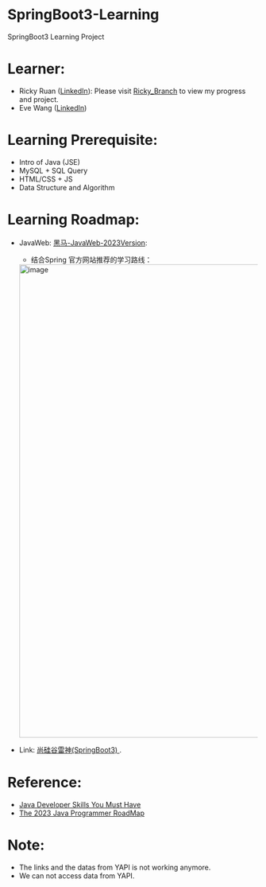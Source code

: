 # SpringBoot3-Learning
SpringBoot3 Learning Project

# Learner:
- Ricky Ruan ([LinkedIn](https://www.linkedin.com/in/yuehui-ruan/)): Please visit [Ricky_Branch](https://github.com/Ricky-lab/SpringBoot3-Learning/tree/Ricky_Branch) to view my progress and project.
- Eve Wang ([LinkedIn](https://www.linkedin.com/in/xueqi-wang-8a1126244/))

# Learning Prerequisite:
- Intro of Java (JSE)
- MySQL + SQL Query
- HTML/CSS + JS
- Data Structure and Algorithm

# Learning Roadmap:
- JavaWeb: [黑马-JavaWeb-2023Version](https://www.bilibili.com/video/BV1m84y1w7Tb/?spm_id_from=333.788.recommend_more_video.1&vd_source=8d421a5ac69ef359aafa0c204423d59a):
   - 结合Spring 官方网站推荐的学习路线：
  <img width="951" alt="image" src="https://github.com/Ricky-lab/SpringBoot3-Learning/assets/68934756/82f94e2c-1528-48b4-8867-3f99325a68e6">

- Link: [ 尚硅谷雷神(SpringBoot3) ](https://www.bilibili.com/video/BV1Es4y1q7Bf?p=1&vd_source=8d421a5ac69ef359aafa0c204423d59a).

# Reference:
- [Java Developer Skills You Must Have ](https://www.interviewbit.com/blog/java-developer-skills/_)
- [The 2023 Java Programmer RoadMap](https://medium.com/javarevisited/the-java-programmer-roadmap-f9db163ef2c2 )

# Note:
- The links and the datas from YAPI is not working anymore. 
- We can not access data from YAPI.
